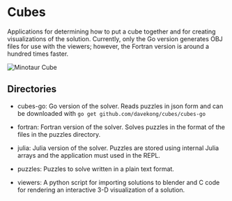 Cubes
======

Applications for determining how to put a cube together and for creating
visualizations of the solution.  Currently, only the Go version generates OBJ
files for use with the viewers; however, the Fortran version is around a
hundred times faster.

![Minotaur Cube](https://github.com/davekong/cubes/raw/master/cube.png "One of two minotaur cube solutions")

Directories
-----------

* cubes-go: Go version of the solver. Reads puzzles in json form and can be
  downloaded with `go get github.com/davekong/cubes/cubes-go`

* fortran: Fortran version of the solver. Solves puzzles in the format of the
  files in the puzzles directory.

* julia: Julia version of the solver. Puzzles are stored using internal Julia
  arrays and the application must used in the REPL.

* puzzles: Puzzles to solve written in a plain text format.

* viewers: A python script for importing solutions to blender and C code for
  rendering an interactive 3-D visualization of a solution.
